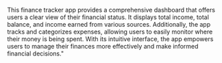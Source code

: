 This finance tracker app provides a comprehensive dashboard that offers users a clear view of their financial status. It displays total income, total balance, and income earned from various sources. Additionally, the app tracks and categorizes expenses, allowing users to easily monitor where their money is being spent. With its intuitive interface, the app empowers users to manage their finances more effectively and make informed financial decisions."
